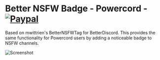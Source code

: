 # Better NSFW Badge - Powercord - [![Paypal][paypal-badge]][paypal-link]

[paypal-badge]: https://img.shields.io/badge/Paypal-Donate!-%23003087.svg?logo=paypal&style=flat
[paypal-link]: https://paypal.me/JaxEllis

Based on mwittrien's BetterNSFWTag for BetterDiscord. This provides the same functionality for Powercord users by adding a noticeable badge to NSFW channels.

![Screenshot](https://i.imgur.com/CYGfBmq.png)
